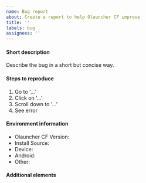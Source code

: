 ```yaml
---
name: Bug report
about: Create a report to help Olauncher CF improve
title: ''
labels: bug
assignees: ''
---
```


<!--
Thank you for your help in making Olauncher CF better!

Guide to a good bug-report:
• Please search existing bug/crash reports reports to avoid creating duplicates.
• Give your bug report a good name (no generics like "Error" or "Bug"), so others can easily identify the topic of your issue.
• Describe the bug in a short but concise way.
• If you have a screenshot or screen recording of the bug, link them at the end of this issue.
• Also make sure to fill out the environment information. This info is valuable when trying to fix your described bug.
-->

#### Short description <!-- to be filled in -->
Describe the bug in a short but concise way.

#### Steps to reproduce <!-- to be filled in -->
1. Go to '…'
2. Click on '…'
3. Scroll down to '…'
4. See error

#### Environment information <!-- to be filled in -->
- Olauncher CF Version: <!-- e.g. 0.X.X -->
- Install Source: <!-- e.g. F-Droid/GitHub? -->
- Device: <!-- e.g. OnePlus 8T -->
- Android: <!-- e.g. 11, Stock, ROM -->
- Other: <!-- e.g. battery optimization enabled -->

#### Additional elements

<!-- Screenshot or Screen recording file -->
